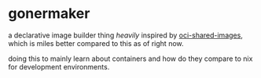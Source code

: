 # gonermaker

a declarative image builder thing *heavily* inspired by [oci-shared-images](https://github.com/klmcwhirter/oci-shared-images/), which is miles better compared to this as of right now.

doing this to mainly learn about containers and how do they compare to nix for development environments.